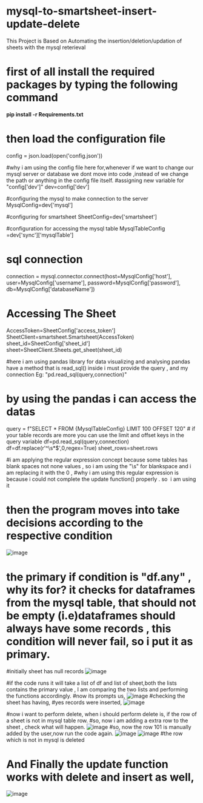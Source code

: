 # mysql-to-smartsheet-insert-update-delete
This Project is Based on Automating the insertion/deletion/updation of sheets with the mysql reterieval

# first of all install the required packages by typing the following command
**pip install -r Requirements.txt**



# then load the configuration file 
config = json.load(open('config.json'))

#why i am using the config file here for,whenever if we want to change our mysql server or database we dont move into code ,instead of we change the path or anything in the config file itself.
#assigning new variable for "config['dev']"
dev=config['dev']

#configuring the mysql to make connection to the server
MysqlConfig=dev['mysql']

#configuring for smartsheet
SheetConfig=dev['smartsheet']

#configuration for accessing the mysql table
MysqlTableConfig =dev['sync']['mysqlTable']

# sql connection
connection = mysql.connector.connect(host=MysqlConfig['host'],
                             user=MysqlConfig['username'],
                             password=MysqlConfig['password'],
                             db=MysqlConfig['databaseName'])
    
# Accessing The Sheet
AccessToken=SheetConfig['access_token']
SheetClient=smartsheet.Smartsheet(AccessToken)
sheet_id=SheetConfig['sheet_id']
sheet=SheetClient.Sheets.get_sheet(sheet_id)

#here i am using pandas library for data visualizing and analysing pandas have a method that is read_sql() inside i must provide the
query , and my connection Eg: "pd.read_sql(query,connection)"

# by using the pandas i can access the datas 

query = f"SELECT * FROM {MysqlTableConfig} LIMIT 100 OFFSET 120" # if your table records are more you can use the limit and offset keys in the query variable
df=pd.read_sql(query,connection)
df=df.replace(r'^\s*$',0,regex=True)
sheet_rows=sheet.rows

#i am applying the regular expression concept because some tables has blank spaces not none values , so i am using the "\s" for blankspace and i am replacing it with the 0 , 
#why i am using this regular expression is because i could not complete the update function() properly . so  i am using it

# then the program moves into take decisions according to the respective condition

![image](https://github.com/sabrismd/mysql-to-smartsheet-insert-update-delete/assets/90912183/9e69bedf-c4b2-482f-97da-c3f672129e66)


# the primary if condition is "df.any" , why its for? it checks for dataframes from the mysql table, that should not be empty (i.e)dataframes should always have some records , this condition will never fail, so i put it as primary. 

#initially sheet has null records
![image](https://github.com/sabrismd/mysql-to-smartsheet-insert-update-delete/assets/90912183/7d1ea1cf-8ce6-46a9-b9e1-266d255b941e)

#if the code runs it will take a list of df and list of sheet,both the lists contains the primary value , I am comparing the two lists and performing the functions accordingly.
#now its prompts us,
![image](https://github.com/sabrismd/mysql-to-smartsheet-insert-update-delete/assets/90912183/f91e6a04-e322-4427-9e18-7144b367fc0a)
#checking the sheet has having,
#yes records were inserted,
![image](https://github.com/sabrismd/mysql-to-smartsheet-insert-update-delete/assets/90912183/bdbb5057-9698-45a9-9c77-c81ec3ebb6a3)

#now i want to perform delete, when i should perform delete is, if the row of a sheet is not in mysql table row.
#so, now i am adding a extra row to the sheet , check what will happen.
![image](https://github.com/sabrismd/mysql-to-smartsheet-insert-update-delete/assets/90912183/415d4dd4-2013-42b7-bbfe-b1cfe1b8a1e4)
#so, now the row 101 is manually added by the user,now run the code again.
![image](https://github.com/sabrismd/mysql-to-smartsheet-insert-update-delete/assets/90912183/2a9cb804-d2ea-4949-abb0-bf7281adf3cf)
![image](https://github.com/sabrismd/mysql-to-smartsheet-insert-update-delete/assets/90912183/e820b97c-4fc5-449d-96ec-5e322dba2e58)
#the row which is not in mysql is deleted
# And Finally the update function works with delete and insert as well,
![image](https://github.com/sabrismd/mysql-to-smartsheet-insert-update-delete/assets/90912183/5f6e23b4-426b-4109-b405-58a5016ab98e)









